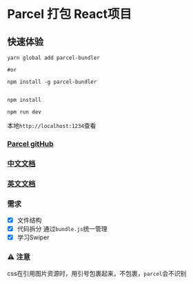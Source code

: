 # Parcel 打包 React项目

## 快速体验
```shell
yarn global add parcel-bundler

#or

npm install -g parcel-bundler

```
```shell

npm install

npm run dev
```

本地`http://localhost:1234`查看

### [Parcel gitHub](https://github.com/parcel-bundler/parcel)

### [中文文档](http://www.parceljs.io)

### [英文文档](https://parceljs.org/)

### 需求

- [x] 文件结构
- [x] 代码拆分 通过`bundle.js`统一管理
- [x] 学习Swiper

### ⚠️  注意

css在引用图片资源时，用引号包裹起来，不包裹，`parcel`会不识别